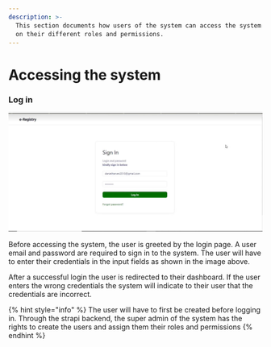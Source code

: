 ```yaml
---
description: >-
  This section documents how users of the system can access the system depending
  on their different roles and permissions.
---
```


# Accessing the system

### Log in

![LOGIN PAGE](<../.gitbook/assets/login page.JPG>)

Before accessing the system, the user is greeted by the login page. A user email and password are required to sign in to the system. The user will have to enter their credentials in the input fields as shown in the image above.&#x20;

After a successful login the user is redirected to their dashboard. If the user enters the wrong credentials the system will indicate to their user that the credentials are incorrect.&#x20;

{% hint style="info" %}
The user will have to first be created before logging in. Through the strapi backend, the super admin of the system has the rights to create the users and assign them their roles and permissions
{% endhint %}



